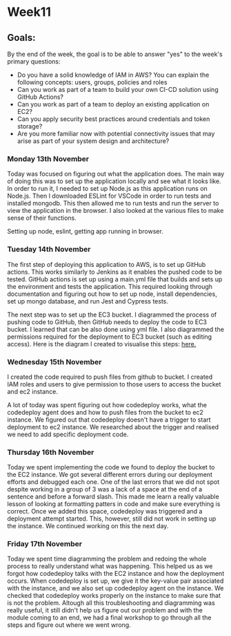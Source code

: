 <h1>Week11</h1>

<h2>Goals:</h2>

By the end of the week, the goal is to be able to answer "yes" to the week's primary questions:
- Do you have a solid knowledge of IAM in AWS? You can explain the following concepts: users, groups, policies and roles
- Can you work as part of a team to build your own CI-CD solution using GitHub Actions?
- Can you work as part of a team to deploy an existing application on EC2?
- Can you apply security best practices around credentials and token storage?
- Are you more familiar now with potential connectivity issues that may arise as part of your system design and architecture?


<h3>Monday 13th November</h3>

Today was focused on figuring out what the application does. The main way of doing this was to set up the application locally and see what it looks like. In order to run it, I needed to set up Node.js as this application runs on Node.js. Then I downloaded ESLint for VSCode in order to run tests and installed mongodb. This then allowed me to run tests and run the server to view the application in the browser. I also looked at the various files to make sense of their functions. 

Setting up node, eslint, getting app running in browser.

<h3>Tuesday 14th November</h3>

The first step of deploying this application to AWS, is to set up GitHub actions. This works similarly to Jenkins as it enables the pushed code to be tested. GitHub actions is set up using a main.yml file that builds and sets up the environment and tests the application. This required looking through documentation and figuring out how to set up node, install dependencies, set up mongo database, and run Jest and Cypress tests. 

The next step was to set up the EC3 bucket. I diagrammed the process of pushing code to GitHub, then GitHub needs to deploy the code to EC3 bucket. I learned that can be also done using yml file. I also diagrammed the permissions required for the deployment to EC3 bucket (such as editing access). Here is the diagram I created to visualise this steps: [here.](https://github.com/sandrasoi/My-Makers-Journey/blob/main/My-Programs/githubactions.png)

<h3>Wednesday 15th November</h3>

I created the code required to push files from github to bucket. I created IAM roles and users to give permission to those users to access the bucket and ec2 instance.

A lot of today was spent figuring out how codedeploy works, what the codedeploy agent does and how to push files from the bucket to ec2 instance. We figured out that codedeploy doesn't have a trigger to start deployment to ec2 instance. We researched about the trigger and realised we need to add specific deployment code. 

<h3>Thursday 16th November</h3>
Today we spent implementing the code we found to deploy the bucket to the EC2 instance. We got several different errors during our deployment efforts and debugged each one. One of the last errors that we did not spot despite working in a group of 3 was a lack of a space at the end of a sentence and before a forward slash. This made me learn a really valuable lesson of looking at formatting patters in code and make sure everything is correct. Once we added this space, codedeploy was triggered and a deployment attempt started. This, however, still did not work in setting up the instance. We continued working on this the next day. 

<h3>Friday 17th November</h3>

Today we spent time diagramming the problem and redoing the whole process to really understand what was happening. This helped us as we forgot how codedeploy talks with the EC2 instance and how the deployment occurs. When codedeploy is set up, we give it the key-value pair associated with the instance, and we also set up codedeploy agent on the instance. We checked that codedeploy works properly on the instance to make sure that is not the problem. Altough all this troubleshooting and diagramming was really useful, it still didn't help us figure out our problem and with the module coming to an end, we had a final workshop to go through all the steps and figure out where we went wrong. 
